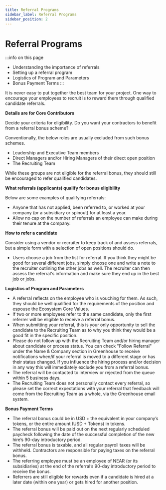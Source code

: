 ```yaml
---
title: Referral Programs
sidebar_label: Referral Programs
sidebar_position: 2
---
```


# Referral Programs

:::info on this page
* Understanding the importance of referrals
* Setting up a referral program
* Logistics of Program and Parameters
* Bonus Payment Terms
:::

It is never easy to put together the best team for your project. One way to encourage your employees to recruit is to reward them through qualified candidate referrals. 

**Details are for Core Contributors**

Decide your criteria for eligibility. Do you want your contractors to benefit from a referral bonus scheme? 

Conventionally, the below roles are usually excluded from such bonus schemes.



* Leadership and Executive Team members
* Direct Managers and/or Hiring Managers of their direct open position
* The Recruiting Team

While these groups are not eligible for the referral bonus, they should still be encouraged to refer qualified candidates.

**What referrals (applicants) qualify for bonus eligibility**

Below are some examples of qualifying referrals:



* Anyone that has not applied, been referred to, or worked at your company (or a subsidiary or spinout) for at least a year.
* Allow no cap on the number of referrals an employee can make during their tenure at the company.

**How to refer a candidate**

Consider using a vendor or recruiter to keep track of and assess referrals, but a simple form with a selection of open positions should do. 



* Users choose a job from the list for referral. If you think they might be good for several different jobs, simply choose one and write a note to the recruiter outlining the other jobs as well. The recruiter can then assess the referral's information and make sure they end up in the best job or jobs.

**Logistics of Program and Parameters**



* A referral reflects on the employee who is vouching for them. As such, they should be well qualified for the requirements of the position and espouse the Ecosystem Core Values.
* If two or more employees refer to the same candidate, only the first referrer will be eligible to receive a referral bonus.
* When submitting your referral, this is your only opportunity to sell the candidate to the Recruiting Team as to why you think they would be a good fit in the specific position.
* Please do not follow up with the Recruiting Team and/or hiring manager about candidate or process status. You can check "Follow Referral" under the Name & Company section in Greenhouse to receive notifications when/if your referral is moved to a different stage or has their status changed. If you influence the hiring process and/or decision in any way this will immediately exclude you from a referral bonus.
* The referral will be contacted to interview or rejected from the queue within 5 business days.
* The Recruiting Team does not personally contact every referral, so please set the correct expectations with your referral that feedback will come from the Recruiting Team as a whole, via the Greenhouse email system.

**Bonus Payment Terms**



* The referral bonus could be in USD + the equivalent in your company’s tokens, or the entire amount (USD + Tokens) in tokens.
* The referral bonus will be paid out on the next regularly scheduled paycheck following the date of the successful completion of the new hire’s 90-day introductory period.
* The referral bonus is taxable, and all regular payroll taxes will be withheld. Contractors are responsible for paying taxes on the referral bonus.
* The referring employee must be an employee of NEAR (or its subsidiaries) at the end of the referral’s 90-day introductory period to receive the bonus.
* Referrers are still eligible for rewards even if a candidate is hired at a later date (within one year) or gets hired for another position.